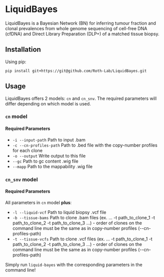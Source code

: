 # LiquidBayes
LiquidBayes is a Bayesian Network (BN) for inferring tumour fraction and clonal prevalences from whole genome sequencing of cell-free DNA (cfDNA) and Direct Library Preparation (DLP+) of a matched tissue biopsy. 

## Installation
Using pip:
```
pip install git+https://git@github.com/Roth-Lab/LiquidBayes.git
```

## Usage
LiquidBayes offers 2 models: `cn` and `cn_snv`. The required parameters will differ depending on which model is used.

### `cn` model
#### Required Parameters
- `-i --input-path` Path to input .bam
- `-c --cn-profiles-path` Path to .bed file with the copy-number profiles for each clone
- `-o --output` Write output to this file
- `--gc` Path to gc content .wig file
- `--mapp` Path to the mappability .wig file

### `cn_snv` model
#### Required Parameters
All parameters in `cn` model **plus**:
- `-l --liquid-vcf` Path to liquid biopsy .vcf file
- `-b --tissue-bams` Path to clone .bam files (ex. ... -t path_to_clone_1 -t path_to_clone_2 -t path_to_clone_3 ...) - order of clones on the command line must be the same as in copy-number profiles (--cn-profiles-path)
- `-t --tissue-vcfs` Path to clone .vcf files (ex. ... -t path_to_clone_1 -t path_to_clone_2 -t path_to_clone_3 ...) - order of clones on the command line must be the same as in copy-number profiles (--cn-profiles-path)


Simply run `liquid-bayes` with the corresponding parameters in the command line!
